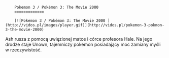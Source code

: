 
        Pokemon 3 / Pokémon 3: The Movie 2000 
        =============
        
        [![Pokemon 3 / Pokémon 3: The Movie 2000 ](http://vidos.pl/images/player.gif)](http://vidos.pl/pokemon-3-pokmon-3-the-movie-2000)
        
        
 Ash rusza z pomocą uwięzionej matce i córce profesora Hale. Na jego drodze staje Unown, tajemniczy pokemon posiadający moc zamiany myśli w rzeczywistość.
    